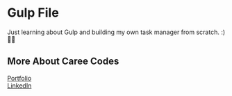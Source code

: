 # Gulp File
Just learning about Gulp and building my own task manager from scratch. :) ✌🏻

## More About Caree Codes
<a href="caree.codes">Portfolio</a><br/>
<a href="https://www.linkedin.com/in/caree-youngman-a87339ab/">LinkedIn</a>

